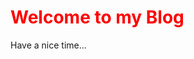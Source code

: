 <html>
  <head>
    <meta charset="UTF-8"/>
  </head>
  <body>
    <div>
      <h1 style="color: red;">Welcome to my Blog</h1>
      <p id="hello" onClick="alert('Welcome')" style="cursor: pointer;">Have a nice time...</p>
    </div>
  </body>
</html>


